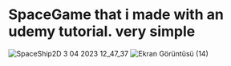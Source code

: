 # SpaceGame that i made with an udemy tutorial. very simple
![SpaceShip2D 3 04 2023 12_47_37](https://user-images.githubusercontent.com/94896072/229474720-01bbba4a-d3e8-4cd8-9779-a48d92dc0714.png)
![Ekran Görüntüsü (14)](https://user-images.githubusercontent.com/94896072/229474770-ad83f133-babb-4099-851f-d5bab619b716.png)

